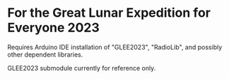 # For the Great Lunar Expedition for Everyone 2023

Requires Arduino IDE installation of "GLEE2023", "RadioLib", and possibly other dependent libraries.

GLEE2023 submodule currently for reference only.